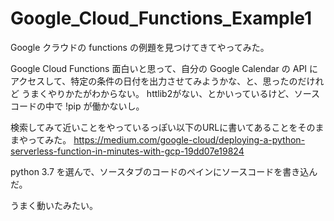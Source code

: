 # Google_Cloud_Functions_Example1
Google クラウドの functions の例題を見つけてきてやってみた。

Google Cloud Functions 面白いと思って、自分の Google Calendar の API に
アクセスして、特定の条件の日付を出力させてみようかな、と、思ったのだけれど
うまくやりかたがわからない。
httlib2がない、とかいっているけど、ソースコードの中で !pip が働かないし。

検索してみて近いことをやっているっぽい以下のURLに書いてあることをそのままやってみた。
https://medium.com/google-cloud/deploying-a-python-serverless-function-in-minutes-with-gcp-19dd07e19824

python 3.7 を選んで、ソースタブのコードのペインにソースコードを書き込んだ。

うまく動いたみたい。
